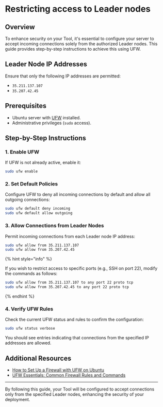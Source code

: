 # Restricting access to Leader nodes

## Overview

To enhance security on your Tool, it's essential to configure your server to
accept incoming connections solely from the authorized Leader nodes. This guide
provides step-by-step instructions to achieve this using UFW.

## Leader Node IP Addresses

Ensure that only the following IP addresses are permitted:

* `35.211.137.107`
* `35.207.42.45`

## Prerequisites

* Ubuntu server with [UFW](https://help.ubuntu.com/community/UFW) installed.
* Administrative privileges (`sudo` access).

## Step-by-Step Instructions

### 1. Enable UFW

If UFW is not already active, enable it:

```bash
sudo ufw enable
```

### 2. Set Default Policies

Configure UFW to deny all incoming connections by default and allow all outgoing
connections:

```bash
sudo ufw default deny incoming
sudo ufw default allow outgoing
```

### 3. Allow Connections from Leader Nodes

Permit incoming connections from each Leader node IP address:

```bash
sudo ufw allow from 35.211.137.107
sudo ufw allow from 35.207.42.45
```

{% hint style="info" %}

If you wish to restrict access to specific ports (e.g., SSH on port 22), modify
the commands as follows:

```bash
sudo ufw allow from 35.211.137.107 to any port 22 proto tcp
sudo ufw allow from 35.207.42.45 to any port 22 proto tcp
```

{% endhint %}

### 4. Verify UFW Rules

Check the current UFW status and rules to confirm the configuration:

```bash
sudo ufw status verbose
```

You should see entries indicating that connections from the specified IP
addresses are allowed.

## Additional Resources

* [How to Set Up a Firewall with UFW on Ubuntu](https://www.digitalocean.com/community/tutorials/how-to-set-up-a-firewall-with-ufw-on-ubuntu)
* [UFW Essentials: Common Firewall Rules and Commands](https://www.digitalocean.com/community/tutorials/ufw-essentials-common-firewall-rules-and-commands)

---

By following this guide, your Tool will be configured to accept connections only
from the specified Leader nodes, enhancing the security of your deployment.
